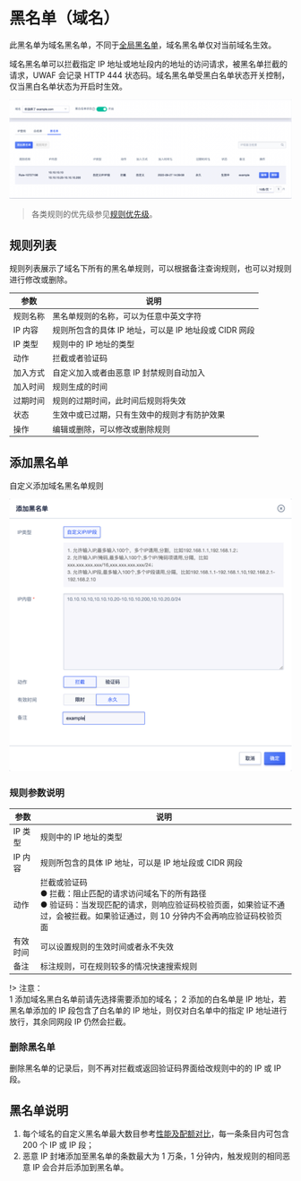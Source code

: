 <div id="黑名单"></div>

# 黑名单（域名）

此黑名单为域名黑名单，不同于[全局黑名单](/uewaf/global/black_list)，域名黑名单仅对当前域名生效。

域名黑名单可以拦截指定 IP 地址或地址段内的地址的访问请求，被黑名单拦截的请求，UWAF 会记录 HTTP 444 状态码。域名黑名单受黑白名单状态开关控制，仅当黑白名单状态为开启时生效。

![](/images/black_list-get_domain_rule.png)

> 各类规则的优先级参见[规则优先级](/uewaf/features/domain/rule/mode?id=规则优先级)。

## 规则列表

规则列表展示了域名下所有的黑名单规则，可以根据备注查询规则，也可以对规则进行修改或删除。

| 参数     | 说明                                                   |
| -------- | ------------------------------------------------------ |
| 规则名称 | 黑名单规则的名称，可以为任意中英文字符                 |
| IP 内容  | 规则所包含的具体 IP 地址，可以是 IP 地址段或 CIDR 网段 |
| IP 类型  | 规则中的 IP 地址的类型                                 |
| 动作     | 拦截或者验证码                                         |
| 加入方式 | 自定义加入或者由恶意 IP 封禁规则自动加入               |
| 加入时间 | 规则生成的时间                                         |
| 过期时间 | 规则的过期时间，此时间后规则将失效                     |
| 状态     | 生效中或已过期，只有生效中的规则才有防护效果           |
| 操作     | 编辑或删除，可以修改或删除规则                         |

## 添加黑名单

自定义添加域名黑名单规则

![](/images/black_list-add_domain_rule.png)

### 规则参数说明

<!--| 规则名称 | 黑名单规则的名称，可以为任意中英文字符 |-->

| 参数     | 说明                                                                                                                                                                                         |
| -------- | -------------------------------------------------------------------------------------------------------------------------------------------------------------------------------------------- |
| IP 类型  | 规则中的 IP 地址的类型                                                                                                                                                                       |
| IP 内容  | 规则所包含的具体 IP 地址，可以是 IP 地址段或 CIDR 网段                                                                                                                                       |
| 动作     | 拦截或验证码<br>● 拦截：阻止匹配的请求访问域名下的所有路径<br>● 验证码：当发现匹配的请求，则响应验证码校验页面，如果验证不通过，会被拦截。如果验证通过，则 10 分钟内不会再响应验证码校验页面 |
| 有效时间 | 可以设置规则的生效时间或者永不失效                                                                                                                                                           |
| 备注     | 标注规则，可在规则较多的情况快速搜索规则                                                                                                                                                     |

!> 注意：  
1 添加域名黑白名单前请先选择需要添加的域名；
2 添加的白名单是 IP 地址，若黑名单添加的 IP 段包含了白名单的 IP 地址，则仅对白名单中的指定 IP 地址进行放行，其余同网段 IP 仍然会拦截。

### 删除黑名单

删除黑名单的记录后，则不再对拦截或返回验证码界面给改规则中的的 IP 或 IP 段。

## 黑名单说明

1. 每个域名的自定义黑名单最大数目参考[性能及配额对比](/uewaf/steer/version_selection?id=性能及配额对比)，每一条条目内可包含 200 个 IP 或 IP 段；
2. 恶意 IP 封堵添加至黑名单的条数最大为 1 万条，1 分钟内，触发规则的相同恶意 IP 会合并后添加到黑名单。

<!--
3. 机器行为检测添加至黑名单的条数最大为 1 万条。不进行合并处理。
-->
